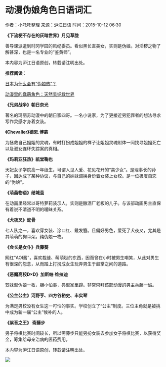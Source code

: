# 动漫伪娘角色日语词汇

作者：小吒吒整理
来源：沪江日语
时间：2015-10-12 06:30

**《下流梗不存在的灰暗世界》月见草胧**

善导课派遣到时冈学园的风纪委员。看似黑长直美女，实则是伪娘。对淫秽之物了解甚深，也是一名专业的“鉴黄师”。

本内容为沪江日语原创，转载请注明出处。

**推荐阅读：**

[日本为什么会有“伪娘热”？](//jp.hjenglish.com/new/p742650/)

[动漫里的蠢萌角色：天然呆拯救世界](//jp.hjenglish.com/new/p745567/)

**《兄弟战争》朝日奈光**

著名的玛丽苏动漫中的朝日家四哥。一名小说家，为了更接近男犯罪者的想法寻求写作灵感才身着女装。

**《Chevalier》德恩.博蒙**

为拯救自己姐姐的灵魂，有时打扮成姐姐的样子让姐姐灵魂附体一同找寻姐姐死亡以及淑女连环失踪案的真相。

**《玛莉亚狂热》祇堂鞠也**

天妃女子学院高一年级生，可谓人见人爱、花见花开的“美少女”。是理事长的孙子，因达成了某种协议，与自己的妹妹调换身份着女装上女校。是一位极度自恋的“伪娘”。

**《萌菌物语》结城萤**

在动画里经常以哥特萝莉装示人，实则是酿酒厂老板的儿子。与该部动画男主直保有着说不清道不明的暧昧关系。

**《犬夜叉》蛇骨**

七人队之一，喜欢穿女装、涂口红、戴发簪。且偏好男色，爱死了犬夜叉，尤其是其萌萌的狗耳朵。纯伪娘一枚。

**《会长是女仆》兵藤葵**

网红“AOI酱”，喜欢裁缝、萌萌哒的东西，因而曾在小时被男生嘲笑，从此对男生有很深的怨念，从而踏上打扮成女生玩弄男生于鼓掌之间的道路。

**《恶魔高校D×D》加斯帕·维拉迪**

软妹型伪娘一枚，胆小怕事，典型家里蹲。非常崇拜该部动漫的男主兵藤一诚。

**《公主公主》河野亨、四方谷裕史、丰实琴**

为满足男校没有女生这一可怕的事实。学校创立了“公主”制度。三位主角就是被挑中成为新一届“公主”候补的人。

**《紫音之王》 斋藤步**

男子将棋比赛时间较长，所以斋藤步只能男扮女装去参加女子将棋比赛，以获得奖金，筹集给母亲治病的医药费用。

本内容为沪江日语原创，转载请注明出处。

![](https://i2.w.hjfile.cn/doc/201512/f971e3df-ae63-49df-b111-8931537fb884_04.jpg)
